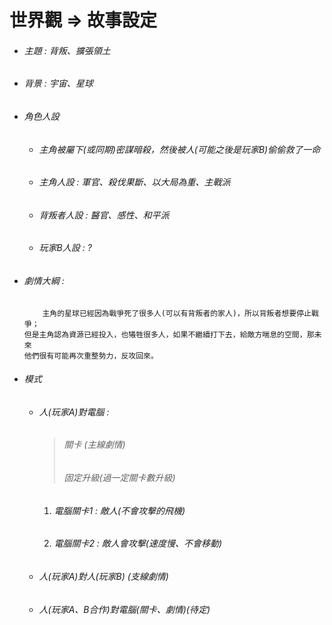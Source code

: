 # 世界觀 => 故事設定

* ###### 主題 : 背叛、擴張領土

* ###### 背景 : 宇宙、星球

* ###### 角色人設
    * ###### 主角被屬下(或同期)密謀暗殺，然後被人(可能之後是玩家B)偷偷救了一命
    * ###### 主角人設 : 軍官、殺伐果斷、以大局為重、主戰派
    * ###### 背叛者人設 : 醫官、感性、和平派
    * ###### 玩家B人設 : ?

* ###### 劇情大綱 : 
    ```
        主角的星球已經因為戰爭死了很多人(可以有背叛者的家人)，所以背叛者想要停止戰爭；
    但是主角認為資源已經投入，也犧牲很多人，如果不繼續打下去，給敵方喘息的空間，那未來
    他們很有可能再次重整勢力，反攻回來。
    ```


* ###### 模式
    * ###### 人(玩家A)對電腦 : 
       > ###### 關卡 (主線劇情)
       > ###### 固定升級(過一定關卡數升級)
       1. ###### 電腦關卡1 : 敵人(不會攻擊的飛機)
       2. ###### 電腦關卡2 : 敵人會攻擊(速度慢、不會移動)


    * ###### 人(玩家A)對人(玩家B) (支線劇情)

    * ###### 人(玩家A、B合作)對電腦(關卡、劇情)(待定)
